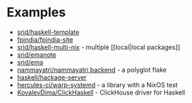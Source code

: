 # Examples

- [srid/haskell-template](https://github.com/srid/haskell-template/blob/master/flake.nix)
- [fpindia/fpindia-site](https://github.com/fpindia/fpindia-site/blob/master/flake.nix)
- [srid/haskell-multi-nix](https://github.com/srid/haskell-multi-nix/blob/master/flake.nix) - multiple \[\[local|local packages\]\]
- [srid/emanote](https://github.com/srid/emanote/blob/master/flake.nix)
- [srid/ema](https://github.com/srid/ema/blob/master/flake.nix)
- [nammayatri/nammayatri backend](https://github.com/nammayatri/nammayatri/blob/main/Backend/default.nix) - a polyglot flake
- [haskell/hackage-server](https://github.com/haskell/hackage-server/blob/master/flake.nix)
- [hercules-ci/warp-systemd](https://github.com/hercules-ci/warp-systemd/blob/master/flake.nix) - a library with a NixOS test
- [KovalevDima/ClickHaskell](https://github.com/KovalevDima/ClickHaskell) - ClickHouse driver for Haskell
